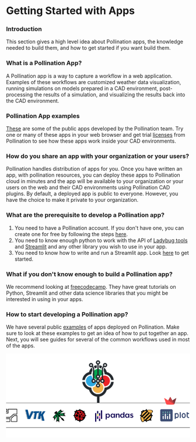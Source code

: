 # Getting Started with Apps

### Introduction

This section gives a high level idea about Pollination apps, the knowledge needed to build them, and how to get started if you want build them.

### What is a Pollination App?

A Pollination app is a way to capture a workflow in a web application. Examples of these workflows are customized weather data visualization, running simulations on models prepared in a CAD environment, post-processing the results of a simulation, and visualizing the results back into the CAD environment.

### Pollination App examples

[These](https://app.pollination.cloud/apps) are some of the public apps developed by the Pollination team. Try one or many of these apps in your web browser and get trial [licenses](https://app.pollination.cloud/cad-plugins) from Pollination to see how these apps work inside your CAD environments.

### How do you share an app with your organization or your users?

Pollination handles distribution of apps for you. Once you have written an app, with pollination resources, you can deploy these apps to Pollination cloud in minutes and the app will be available to your organization or your users on the web and their CAD environments using Pollination CAD plugins. By default, a deployed app is public to everyone. However, you have the choice to make it private to your organization.

### What are the prerequisite to develop a Pollination app?

1. You need to have a Pollination account. If you don't have one, you can create one for free by following the steps [here](https://docs.pollination.cloud/user-manual/get-started/create-a-pollination-account).
2. You need to know enough python to work with the API of [Ladybug tools](https://discourse.ladybug.tools/pub/ladybug-tools-core-sdk-documentation) and [Streamlit](https://docs.streamlit.io/library/api-reference) and any other library you wish to use in your app.
3. You need to know how to write and run a Streamlit app. Look [here](https://docs.streamlit.io/library/get-started) to get started.

### What if you don't know enough to build a Pollination app?

We recommend looking at [freecodecamp](https://www.youtube.com/c/Freecodecamp/search). They have great tutorials on Python, Streamlit and other data science libraries that you might be interested in using in your apps.

### How to start developing a Pollination app?

We have several public [examples](https://github.com/pollination-apps) of apps deployed on Pollination. Make sure to look at these examples to get an idea of how to put together an app. Next, you will see guides for several of the common workflows used in most of the apps.

![](../.gitbook/assets/pollination-apps/logos.png)
